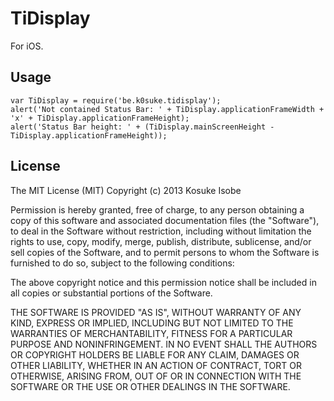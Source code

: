 # TiDisplay
For iOS.


## Usage
	var TiDisplay = require('be.k0suke.tidisplay');
	alert('Not contained Status Bar: ' + TiDisplay.applicationFrameWidth + 'x' + TiDisplay.applicationFrameHeight);
	alert('Status Bar height: ' + (TiDisplay.mainScreenHeight - TiDisplay.applicationFrameHeight));


## License
The MIT License (MIT)
Copyright (c) 2013 Kosuke Isobe

Permission is hereby granted, free of charge, to any person obtaining a copy of this software and associated documentation files (the "Software"), to deal in the Software without restriction, including without limitation the rights to use, copy, modify, merge, publish, distribute, sublicense, and/or sell copies of the Software, and to permit persons to whom the Software is furnished to do so, subject to the following conditions:

The above copyright notice and this permission notice shall be included in all copies or substantial portions of the Software.

THE SOFTWARE IS PROVIDED "AS IS", WITHOUT WARRANTY OF ANY KIND, EXPRESS OR IMPLIED, INCLUDING BUT NOT LIMITED TO THE WARRANTIES OF MERCHANTABILITY, FITNESS FOR A PARTICULAR PURPOSE AND NONINFRINGEMENT. IN NO EVENT SHALL THE AUTHORS OR COPYRIGHT HOLDERS BE LIABLE FOR ANY CLAIM, DAMAGES OR OTHER LIABILITY, WHETHER IN AN ACTION OF CONTRACT, TORT OR OTHERWISE, ARISING FROM, OUT OF OR IN CONNECTION WITH THE SOFTWARE OR THE USE OR OTHER DEALINGS IN THE SOFTWARE.
